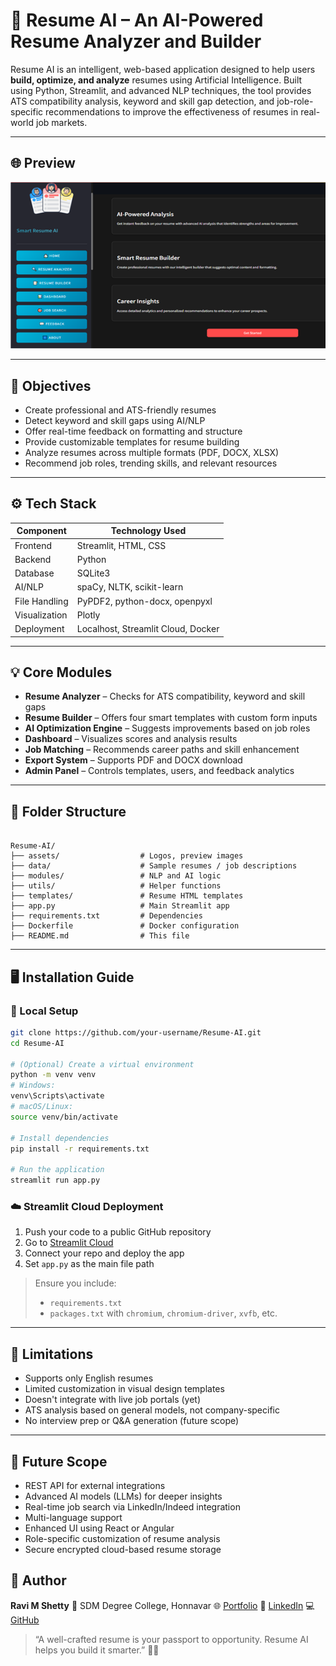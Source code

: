 
# 🧠 Resume AI – An AI-Powered Resume Analyzer and Builder

Resume AI is an intelligent, web-based application designed to help users **build, optimize, and analyze** resumes using Artificial Intelligence. Built using Python, Streamlit, and advanced NLP techniques, the tool provides ATS compatibility analysis, keyword and skill gap detection, and job-role-specific recommendations to improve the effectiveness of resumes in real-world job markets.

---

## 🌐 Preview

![Preview](assets/image.png) <!-- Add your preview screenshot later -->

---

## 🎯 Objectives

- Create professional and ATS-friendly resumes
- Detect keyword and skill gaps using AI/NLP
- Offer real-time feedback on formatting and structure
- Provide customizable templates for resume building
- Analyze resumes across multiple formats (PDF, DOCX, XLSX)
- Recommend job roles, trending skills, and relevant resources

---

## ⚙️ Tech Stack

| Component       | Technology Used                              |
|----------------|-----------------------------------------------|
| Frontend        | Streamlit, HTML, CSS                         |
| Backend         | Python                                       |
| Database        | SQLite3                                      |
| AI/NLP          | spaCy, NLTK, scikit-learn                    |
| File Handling   | PyPDF2, python-docx, openpyxl                |
| Visualization   | Plotly                                       |
| Deployment      | Localhost, Streamlit Cloud, Docker           |

---

## 💡 Core Modules

- **Resume Analyzer** – Checks for ATS compatibility, keyword and skill gaps
- **Resume Builder** – Offers four smart templates with custom form inputs
- **AI Optimization Engine** – Suggests improvements based on job roles
- **Dashboard** – Visualizes scores and analysis results
- **Job Matching** – Recommends career paths and skill enhancement
- **Export System** – Supports PDF and DOCX download
- **Admin Panel** – Controls templates, users, and feedback analytics

---

## 📂 Folder Structure

```

Resume-AI/
├── assets/                  # Logos, preview images
├── data/                    # Sample resumes / job descriptions
├── modules/                 # NLP and AI logic
├── utils/                   # Helper functions
├── templates/               # Resume HTML templates
├── app.py                   # Main Streamlit app
├── requirements.txt         # Dependencies
├── Dockerfile               # Docker configuration
├── README.md                # This file

````

---

## 🖥️ Installation Guide

### 🔸 Local Setup

```bash
git clone https://github.com/your-username/Resume-AI.git
cd Resume-AI

# (Optional) Create a virtual environment
python -m venv venv
# Windows:
venv\Scripts\activate
# macOS/Linux:
source venv/bin/activate

# Install dependencies
pip install -r requirements.txt

# Run the application
streamlit run app.py
````

### ☁️ Streamlit Cloud Deployment

1. Push your code to a public GitHub repository
2. Go to [Streamlit Cloud](https://streamlit.io/cloud)
3. Connect your repo and deploy the app
4. Set `app.py` as the main file path

> Ensure you include:
>
> * `requirements.txt`
> * `packages.txt` with `chromium`, `chromium-driver`, `xvfb`, etc.

---

## 🚧 Limitations

* Supports only English resumes
* Limited customization in visual design templates
* Doesn't integrate with live job portals (yet)
* ATS analysis based on general models, not company-specific
* No interview prep or Q\&A generation (future scope)

---

## 🔭 Future Scope

* REST API for external integrations
* Advanced AI models (LLMs) for deeper insights
* Real-time job search via LinkedIn/Indeed integration
* Multi-language support
* Enhanced UI using React or Angular
* Role-specific customization of resume analysis
* Secure encrypted cloud-based resume storage


## 👤 Author

**Ravi M Shetty**
📌 SDM Degree College, Honnavar
🌐 [Portfolio](https://ravishetty-portfolio.netlify.app)
🔗 [LinkedIn](https://www.linkedin.com/in/ravi-m-shetty/)
💻 [GitHub](https://github.com/Ravishetty07)


> “A well-crafted resume is your passport to opportunity. Resume AI helps you build it smarter.” 💼✨



